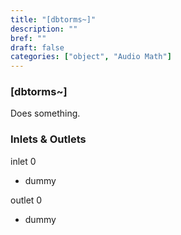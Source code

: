```yaml
---
title: "[dbtorms~]"
description: ""
bref: ""
draft: false
categories: ["object", "Audio Math"]
---
```


### [dbtorms~]

Does something.

### Inlets & Outlets

inlet 0

 - dummy

outlet 0

 - dummy
 
